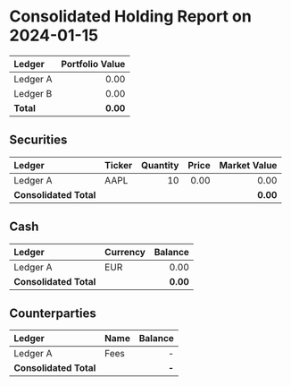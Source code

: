 # Consolidated Holding Report on 2024-01-15

| Ledger | Portfolio Value |
|:---|---:|
| Ledger A | 0.00 |
| Ledger B | 0.00 |
| **Total** | **0.00** |

## Securities

| Ledger | Ticker | Quantity | Price | Market Value |
|:---|:---|---:|---:|---:|
| Ledger A | AAPL | 10 | 0.00 | 0.00 || **Sub-total Ledger A** | | | | **0.00** |
| **Consolidated Total** | | | | **0.00** |

## Cash

| Ledger | Currency | Balance |
|:---|:---|---:|
| Ledger A | EUR | 0.00 || **Sub-total Ledger A** | | **0.00** |
| **Consolidated Total** | | **0.00** |

## Counterparties

| Ledger | Name | Balance |
|:---|:---|---:|
| Ledger A | Fees | - || **Sub-total Ledger A** | | **-** |
| **Consolidated Total** | | **-** |